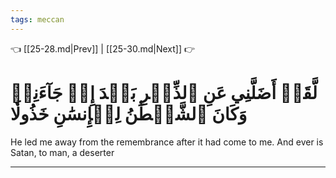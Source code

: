 ```yaml
---
tags: meccan
---
```


👈 [[25-28.md|Prev]] | [[25-30.md|Next]] 👉

# لَّقَدۡ أَضَلَّنِي عَنِ ٱلذِّكۡرِ بَعۡدَ إِذۡ جَآءَنِيۗ وَكَانَ ٱلشَّيۡطَٰنُ لِلۡإِنسَٰنِ خَذُولٗا

He led me away from the remembrance after it had come to me. And ever is Satan, to man, a deserter

---

